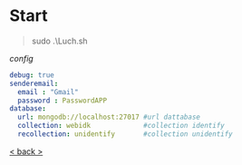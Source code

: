 # Start 

> sudo .\Luch.sh

*config*
```yml
debug: true
senderemail:
  email : "Gmail"
  password : PasswordAPP
database:
  url: mongodb://localhost:27017 #url dattabase
  collection: webidk             #collection identify
  recollection: unidentify       #collection unidentify

```
[< back >](https://github.com/Destroysec/CTF/blob/main/Docs/backend/ListOfContents.md)